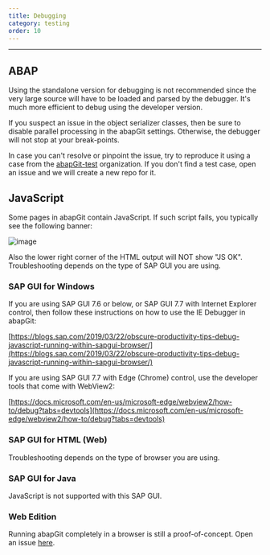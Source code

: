 ```yaml
---
title: Debugging
category: testing
order: 10
---
```


*******************************

## ABAP

Using the standalone version for debugging is not recommended since the very large source will have to be loaded and parsed by the debugger. It's much more efficient to debug using the developer version.

If you suspect an issue in the object serializer classes, then be sure to disable parallel processing in the abapGit settings. Otherwise, the debugger will not stop at your break-points. 

In case you can't resolve or pinpoint the issue, try to reproduce it using a case from the [abapGit-test](https://github.com/abapGit-tests) organization. If you don't find a test case, open an issue and we will create a new repo for it.

## JavaScript

Some pages in abapGit contain JavaScript. If such script fails, you typically see the following banner:

![image](https://user-images.githubusercontent.com/59966492/155704923-e1f7dd32-36cc-456c-9b02-dfb10fdb564b.png)

Also the lower right corner of the HTML output will NOT show "JS OK". Troubleshooting depends on the type of SAP GUI you are using.

### SAP GUI for Windows

If you are using SAP GUI 7.6 or below, or SAP GUI 7.7 with Internet Explorer control, then follow these instructions on how to use the IE Debugger in abapGit:

[https://blogs.sap.com/2019/03/22/obscure-productivity-tips-debug-javascript-running-within-sapgui-browser/](https://blogs.sap.com/2019/03/22/obscure-productivity-tips-debug-javascript-running-within-sapgui-browser/)

If you are using SAP GUI 7.7 with Edge (Chrome) control, use the developer tools that come with WebView2:

[https://docs.microsoft.com/en-us/microsoft-edge/webview2/how-to/debug?tabs=devtools](https://docs.microsoft.com/en-us/microsoft-edge/webview2/how-to/debug?tabs=devtools)

### SAP GUI for HTML (Web)

Troubleshooting depends on the type of browser you are using. 

### SAP GUI for Java

JavaScript is not supported with this SAP GUI. 

### Web Edition

Running abapGit completely in a browser is still a proof-of-concept. Open an issue [here](https://github.com/abapGit/web-edition). 

